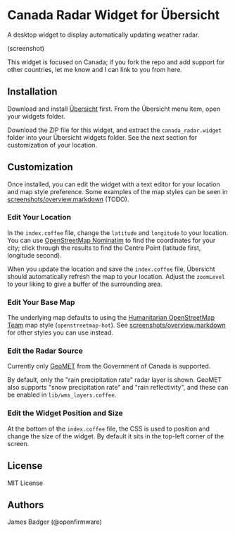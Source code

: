 # Canada Radar Widget for Übersicht

A desktop widget to display automatically updating weather radar.

(screenshot)

This widget is focused on Canada; if you fork the repo and add support for other countries, let me know and I can link to you from here.

## Installation

Download and install [Übersicht][] first. From the Übersicht menu item, open your widgets folder.

Download the ZIP file for this widget, and extract the `canada_radar.widget` folder into your Übersicht widgets folder. See the next section for customization of your location.

## Customization

Once installed, you can edit the widget with a text editor for your location and map style preference. Some examples of the map styles can be seen in [screenshots/overview.markdown](screenshots/overview.markdown) (TODO).

### Edit Your Location

In the `index.coffee` file, change the `latitude` and `longitude` to your location. You can use [OpenStreetMap Nominatim][Nominatim] to find the coordinates for your city; click through the results to find the Centre Point (latitude first, longitude second).

When you update the location and save the `index.coffee` file, Übersicht should automatically refresh the map to your location. Adjust the `zoomLevel` to your liking to give a buffer of the surrounding area.

### Edit Your Base Map

The underlying map defaults to using the [Humanitarian OpenStreetMap Team][HOT] map style (`openstreetmap-hot`). See [screenshots/overview.markdown](screenshots/overview.markdown) for other styles you can use instead.

### Edit the Radar Source

Currently only [GeoMET][] from the Government of Canada is supported.

By default, only the "rain precipitation rate" radar layer is shown. GeoMET also supports "snow precipitation rate" and "rain reflectivity", and these can be enabled in `lib/wms_layers.coffee`.

### Edit the Widget Position and Size

At the bottom of the `index.coffee` file, the CSS is used to position and change the size of the widget. By default it sits in the top-left corner of the screen.

## License

MIT License

## Authors

James Badger (@openfirmware)

[GeoMET]: https://www.canada.ca/en/environment-climate-change/services/weather-general-tools-resources/weather-tools-specialized-data/geospatial-web-services.html
[HOT]: https://www.hotosm.org
[Nominatim]: https://nominatim.openstreetmap.org
[Übersicht]: http://tracesof.net/uebersicht/
